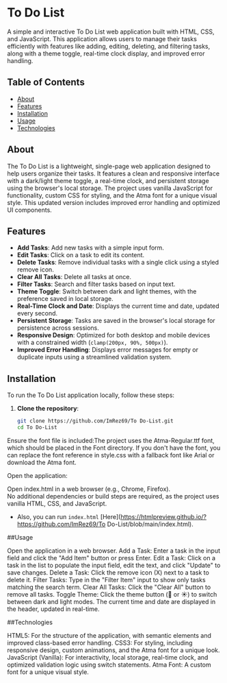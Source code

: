 # To Do List

A simple and interactive To Do List web application built with HTML, CSS, and JavaScript. This application allows users to manage their tasks efficiently with features like adding, editing, deleting, and filtering tasks, along with a theme toggle, real-time clock display, and improved error handling.

## Table of Contents
- [About](#about)
- [Features](#features)
- [Installation](#installation)
- [Usage](#usage)
- [Technologies](#technologies)

## About
The To Do List is a lightweight, single-page web application designed to help users organize their tasks. It features a clean and responsive interface with a dark/light theme toggle, a real-time clock, and persistent storage using the browser's local storage. The project uses vanilla JavaScript for functionality, custom CSS for styling, and the Atma font for a unique visual style. This updated version includes improved error handling and optimized UI components.

## Features
- **Add Tasks**: Add new tasks with a simple input form.
- **Edit Tasks**: Click on a task to edit its content.
- **Delete Tasks**: Remove individual tasks with a single click using a styled remove icon.
- **Clear All Tasks**: Delete all tasks at once.
- **Filter Tasks**: Search and filter tasks based on input text.
- **Theme Toggle**: Switch between dark and light themes, with the preference saved in local storage.
- **Real-Time Clock and Date**: Displays the current time and date, updated every second.
- **Persistent Storage**: Tasks are saved in the browser's local storage for persistence across sessions.
- **Responsive Design**: Optimized for both desktop and mobile devices with a constrained width (`clamp(200px, 90%, 500px)`).
- **Improved Error Handling**: Displays error messages for empty or duplicate inputs using a streamlined validation system.

## Installation
To run the To Do List application locally, follow these steps:

1. **Clone the repository**:
   ```bash
   git clone https://github.com/ImRez69/To Do-List.git
   cd To Do-List


Ensure the font file is included:The project uses the Atma-Regular.ttf font, which should be placed in the Font directory. If you don't have the font, you can replace the font reference in style.css with a fallback font like Arial or download the Atma font.

Open the application:  

Open index.html in a web browser (e.g., Chrome, Firefox).  
No additional dependencies or build steps are required, as the project uses vanilla HTML, CSS, and JavaScript.  
- Also, you can run `index.html` [Here](https://htmlpreview.github.io/?https://github.com/ImRez69/To Do-List/blob/main/index.html).


##Usage

Open the application in a web browser.
Add a Task: Enter a task in the input field and click the "Add Item" button or press Enter.
Edit a Task: Click on a task in the list to populate the input field, edit the text, and click "Update" to save changes.
Delete a Task: Click the remove icon (X) next to a task to delete it.
Filter Tasks: Type in the "Filter Item" input to show only tasks matching the search term.
Clear All Tasks: Click the "Clear All" button to remove all tasks.
Toggle Theme: Click the theme button (🌙 or ☀️) to switch between dark and light modes.
The current time and date are displayed in the header, updated in real-time.

##Technologies

HTML5: For the structure of the application, with semantic elements and improved class-based error handling.
CSS3: For styling, including responsive design, custom animations, and the Atma font for a unique look.
JavaScript (Vanilla): For interactivity, local storage, real-time clock, and optimized validation logic using switch statements.
Atma Font: A custom font for a unique visual style.


